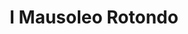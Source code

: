 ---
title: I Mausoleo Rotondo

mediaPath: /videos/mr_02_da2-1080p.mp4
mediaPosition:  []
mediaRotation:  []
mediaScale: 1
cameraFOV: 60

cameraPosition:  []
cameraTarget:  []

animationEntry: 2000
---